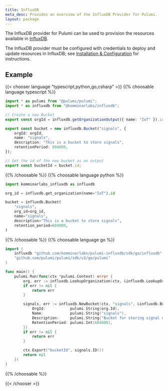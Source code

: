 ```yaml
---
title: InfluxDB
meta_desc: Provides an overview of the InfluxDB Provider for Pulumi.
layout: package
---
```


The InfluxDB provider for Pulumi can be used to provision the resources available in [InfluxDB](https://www.influxdata.com/).

The InfluxDB provider must be configured with credentials to deploy and update resources in InfluxDB; see [Installation & Configuration](./installation-configuration) for instructions.

## Example

{{< chooser language "typescript,python,go,csharp" >}}
{{% choosable language typescript %}}

```typescript
import * as pulumi from "@pulumi/pulumi";
import * as influxdb from "@komminarlabs/influxdb";

// Create a new Bucket
export const orgId = influxdb.getOrganizationOutput({ name: "IoT" }).id;

export const bucket = new influxdb.Bucket("signals", {
    orgId: orgId,
    name: "signals",
    description: "This is a bucket to store signals",
    retentionPeriod: 604800,
});

// Get the id of the new bucket as an output
export const bucketId = bucket.id;
```

{{% /choosable %}}
{{% choosable language python %}}

```python
import komminarlabs_influxdb as influxdb

org_id = influxdb.get_organization(name="IoT").id

bucket = influxdb.Bucket(
    "signals",
    org_id=org_id,
    name="signals",
    description="This is a bucket to store signals",
    retention_period=604800,
)
```

{{% /choosable %}}
{{% choosable language go %}}

```go
import (
	influxdb "github.com/komminarlabs/pulumi-influxdb/sdk/go/influxdb"
	"github.com/pulumi/pulumi/sdk/v3/go/pulumi"
)

func main() {
	pulumi.Run(func(ctx *pulumi.Context) error {
		org, err := influxdb.LookupOrganization(ctx, &influxdb.LookupOrganizationArgs{Name: "IoT"})
		if err != nil {
			return err
		}

		signals, err := influxdb.NewBucket(ctx, "signals", &influxdb.BucketArgs{
			OrgId:           pulumi.String(org.Id),
			Name:            pulumi.String("signals"),
			Description:     pulumi.String("Bucket for storing signal data"),
			RetentionPeriod: pulumi.Int(604800),
		})
		if err != nil {
			return err
		}

		ctx.Export("bucketId", signals.ID())
		return nil
	})
}
```

{{% /choosable %}}

{{< /chooser >}}
